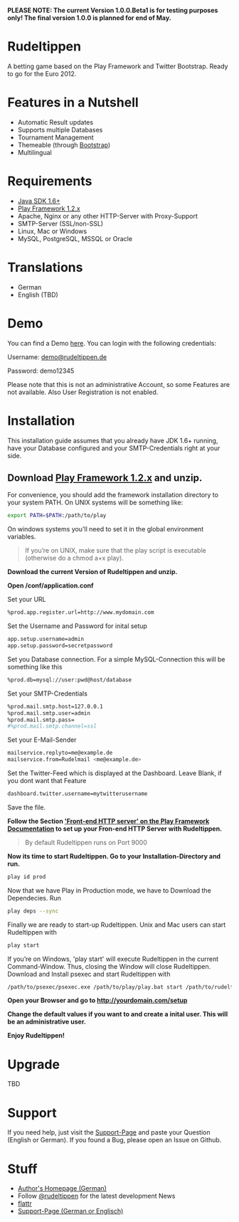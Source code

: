 **PLEASE NOTE: The current Version 1.0.0.Beta1 is for testing purposes only! The final version 1.0.0 is planned for end of May.**

Rudeltippen
===========

A betting game based on the Play Framework and Twitter Bootstrap. Ready to go for the Euro 2012.

Features in a Nutshell
===========
- Automatic Result updates
- Supports multiple Databases
- Tournament Management
- Themeable (through [Bootstrap][7])
- Multilingual

Requirements
===========

- [Java SDK 1.6+][1]
- [Play Framework 1.2.x][2]
- Apache, Nginx or any other HTTP-Server with Proxy-Support
- SMTP-Server (SSL/non-SSL)
- Linux, Mac or Windows
- MySQL, PostgreSQL, MSSQL or Oracle

Translations
===========

- German
- English (TBD)

Demo
===========
You can find a Demo [here][3]. You can login with the following credentials:


Username: demo@rudeltippen.de

Password: demo12345


Please note that this is not an administrative Account, so some Features are not available. Also User Registration is not enabled.

Installation
===========

This installation guide assumes that you already have JDK 1.6+ running, have your Database configured and your SMTP-Credentials right at your side.

Download [Play Framework 1.2.x][2] and unzip.
------------------

For convenience, you should add the framework installation directory to your system PATH. On UNIX systems will be something like:

```bash
export PATH=$PATH:/path/to/play
```

On windows systems you'll need to set it in the global environment variables.

> If you’re on UNIX, make sure that the play script is executable (otherwise do a chmod a+x play).

**Download the current Version of Rudeltippen and unzip.**

**Open <INSTLLATIONFOLDER>/conf/application.conf**

Set your URL

```bash
%prod.app.register.url=http://www.mydomain.com
```

Set the Username and Password for inital setup

```bash
app.setup.username=admin
app.setup.password=secretpassword
```

Set you Database connection. For a simple MySQL-Connection this will be something like this

```bash
%prod.db=mysql://user:pwd@host/database
```

Set your SMTP-Credentials

```bash
%prod.mail.smtp.host=127.0.0.1
%prod.mail.smtp.user=admin
%prod.mail.smtp.pass=
#%prod.mail.smtp.channel=ssl
```

Set your E-Mail-Sender

```bash
mailservice.replyto=me@example.de
mailservice.from=Rudelmail <me@example.de>
```

Set the Twitter-Feed which is displayed at the Dashboard. Leave Blank, if you dont want that Feature

```bash
dashboard.twitter.username=mytwitterusername
```

Save the file.

**Follow the Section ['Front-end HTTP server' on the Play Framework Documentation][9] to set up your Fron-end HTTP Server with Rudeltippen.**

> By default Rudeltippen runs on Port 9000

**Now its time to start Rudeltippen. Go to your Installation-Directory and run.**

```bash
play id prod
```

Now that we have Play in Production mode, we have to Download the Dependecies. Run

```bash
play deps --sync
```

Finally we are ready to start-up Rudeltippen. Unix and Mac users can start Rudeltippen with

```bash
play start
```

If you’re on Windows, 'play start' will execute Rudeltippen in the current Command-Window. Thus, closing the Window will close Rudeltippen. Download and Install psexec and start Rudeltippen with

```bash
/path/to/psexec/psexec.exe /path/to/play/play.bat start /path/to/rudeltippen
```

**Open your Browser and go to http://yourdomain.com/setup**

**Change the default values if you want to and create a inital user. This will be an administrative user.**

**Enjoy Rudeltippen!**


Upgrade
===========

TBD

Support
===========

If you need help, just visit the [Support-Page][6] and paste your Question (English or German). If you found a Bug, please open an Issue on Github.

Stuff
===========

- [Author's Homepage (German)][4]
- Follow [@rudeltippen][8] for the latest development News
- [flattr][5]
- [Support-Page (German or Englisch)][6]

[1]: http://www.oracle.com/technetwork/java/javase/downloads/index.html
[2]: http://www.playframework.org/download
[3]: http://demo.rudeltippen.de
[4]: http://www.svenkubiak.de
[5]: https://flattr.com/thing/29899/svenkubiak-de
[6]: http://dev.svenkubiak.de/rudeltippen
[7]: http://twitter.github.com/bootstrap/
[8]: http://twitter.com/rudeltippen
[9]: http://www.playframework.org/documentation/1.2.4/production
